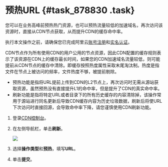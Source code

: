 # 预热URL {#task_878830 .task}

您可以在业务高峰前预热热门资源，也可以预热流量较低的加速域名，再次访问该资源时，直接从CDN节点获取，从而提升CDN的缓存命中率。

执行本文操作之前，请确保您已完成阿里云[账号注册](https://account.alibabacloud.com/register/intl_register.htm)和[实名认证](https://account-intl.console.aliyun.com/#/intlAuth)。

CDN节点作为所有使用CDN的用户公用的节点资源，因此CDN配置的缓存规则表示了该资源在CDN上的缓存最长时间，如果您的CDN加速域名流量较低，则可能提前从CDN节点的缓存中清除。即缓存按照热度属性采取末尾淘汰制。热度是指文件在节点上被访问的频率，文件热度不够，被提前剔除。

-   预热功能是指将URL提前上传到CDN的L2节点上，再次访问时无需从源站获取资源，虽然预热没有直接提升L1的命中率，但是提升了CDN的真实命中率。
-   刷新功能是指将特定URL或者目录下的所有历史缓存的内容清除掉，该操作常用于源站进行同名更新后导致CDN缓存内容为历史垃圾数据，刷新后将使URL下次访问时直接回源，会导致命中率下降，请您谨慎使用CDN刷新功能。

1.  登录[CDN控制台](https://cdn.console.aliyun.com)。
2.  在左侧导航栏，单击**刷新**。 

    ![](http://static-aliyun-doc.oss-cn-hangzhou.aliyuncs.com/assets/img/5168/156860488456840_zh-CN.png)

3.  选择**操作类型**和**预热**，填写**URL**。
4.  单击**提交**。

